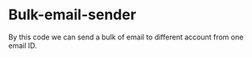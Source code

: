# Bulk-email-sender
By this code we can send a bulk of email to different account from one email ID.
